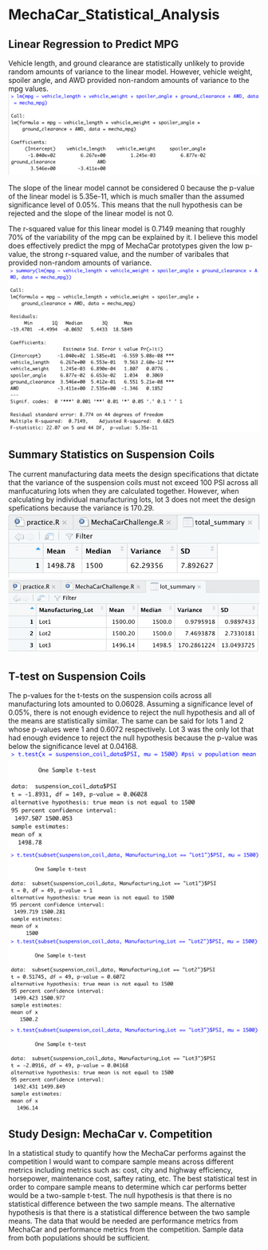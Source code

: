 # MechaCar_Statistical_Analysis

## Linear Regression to Predict MPG 
Vehicle length, and ground clearance are statistically unlikely to provide random amounts of variance to the linear model. However, vehicle weight, spoiler angle, and AWD provided non-random amounts of variance to the mpg values. ![Linear Regression Coefficients](https://github.com/AmairaniR/MechaCar_Statistical_Analysis/blob/main/images/linear_regression.png)

The slope of the linear model cannot be considered 0 because the p-value of the linear model is 5.35e-11, which is much smaller than the assumed significance level of 0.05%. This means that the null hypothesis can be rejected and the slope of the linear model is not 0. 

The r-squared value for this linear model is 0.7149 meaning that roughly 70% of the variability of the mpg can be explained by it. I believe this model does effectively predict the mpg of MechaCar prototypes given the low p-value, the strong r-squared value, and the number of varibales that provided non-random amounts of variance. ![Summary Linear Regression](https://github.com/AmairaniR/MechaCar_Statistical_Analysis/blob/main/images/summary_linear_regression.png)

## Summary Statistics on Suspension Coils
The current manufacturing data meets the design specifications that dictate that the variance of the suspension coils must not exceed 100 PSI across all manfucaturing lots when they are calculated together. However, when calculating by individual manufacturing lots, lot 3 does not meet the design spefications because the variance is 170.29. 
![Total Summary](https://github.com/AmairaniR/MechaCar_Statistical_Analysis/blob/main/images/total_summary.png)
![Lot Summary](https://github.com/AmairaniR/MechaCar_Statistical_Analysis/blob/main/images/lot_summary.png)

## T-test on Suspension Coils 
The p-values for the t-tests on the suspension coils across all manufacturing lots amounted to 0.06028. Assuming a significance level of 0.05%, there is not enough evidence to reject the null hypothesis and all of the means are statistically similar. The same can be said for lots 1 and 2 whose p-values were 1 and 0.6072 respectively. Lot 3 was the only lot that had enough evidence to reject the null hypothesis because the p-value was below the significance level at 0.04168.
![PSI v. Population Mean](https://github.com/AmairaniR/MechaCar_Statistical_Analysis/blob/main/images/t_test_psi_v_population.png)
![PSI Lot 1 v Population Mean](https://github.com/AmairaniR/MechaCar_Statistical_Analysis/blob/main/images/t_test_psi_lot1_v_population.png)
![PSI Lot 2 v Population Mean](https://github.com/AmairaniR/MechaCar_Statistical_Analysis/blob/main/images/t_test_psi_lot2_v_population.png)
![PSI Lot 3 v Population Mean](https://github.com/AmairaniR/MechaCar_Statistical_Analysis/blob/main/images/t_test_psi_lot3_v_population.png)

## Study Design: MechaCar v. Competition
In a statistical study to quantify how the MechaCar performs against the competition I would want to compare sample means across different metrics including metrics such as: cost, city and highway efficiency, horsepower, maintenance cost, saftey rating, etc. The best statistical test in order to compare sample means to determine which car performs better would be a two-sample t-test. The null hypothesis is that there is no statistical difference between the two sample means. The alternative hypothesis is that there is a statistical difference between the two sample means. The data that would be needed are performance metrics from MechaCar and performance metrics from the competition. Sample data from both populations should be sufficient. 
